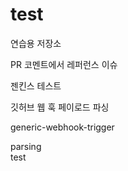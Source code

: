 # test
연습용 저장소

PR 코멘트에서 레퍼런스 이슈   

젠킨스 테스트

깃허브 웹 훅 페이로드 파싱

generic-webhook-trigger

parsing   
test
